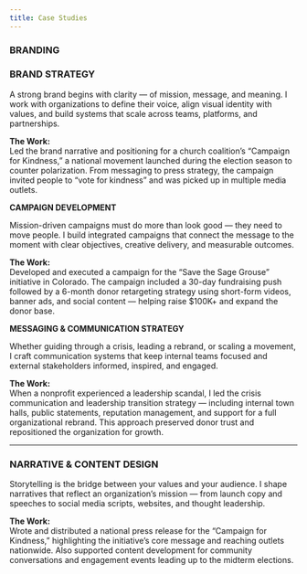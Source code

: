 ```yaml
---
title: Case Studies
---
```

### **BRANDING**

### **BRAND STRATEGY**

A strong brand begins with clarity — of mission, message, and meaning. I work with organizations to define their voice, align visual identity with values, and build systems that scale across teams, platforms, and partnerships.

**The Work:**  
Led the brand narrative and positioning for a church coalition’s “Campaign for Kindness,” a national movement launched during the election season to counter polarization. From messaging to press strategy, the campaign invited people to “vote for kindness” and was picked up in multiple media outlets.  
  
**CAMPAIGN DEVELOPMENT**

Mission-driven campaigns must do more than look good — they need to move people. I build integrated campaigns that connect the message to the moment with clear objectives, creative delivery, and measurable outcomes.

**The Work:**  
Developed and executed a campaign for the “Save the Sage Grouse” initiative in Colorado. The campaign included a 30-day fundraising push followed by a 6-month donor retargeting strategy using short-form videos, banner ads, and social content — helping raise $100K+ and expand the donor base.  
  
**MESSAGING & COMMUNICATION STRATEGY**

Whether guiding through a crisis, leading a rebrand, or scaling a movement, I craft communication systems that keep internal teams focused and external stakeholders informed, inspired, and engaged.

**The Work:**  
When a nonprofit experienced a leadership scandal, I led the crisis communication and leadership transition strategy — including internal town halls, public statements, reputation management, and support for a full organizational rebrand. This approach preserved donor trust and repositioned the organization for growth.

* * *

### **NARRATIVE & CONTENT DESIGN**

Storytelling is the bridge between your values and your audience. I shape narratives that reflect an organization’s mission — from launch copy and speeches to social media scripts, websites, and thought leadership.

**The Work:**  
Wrote and distributed a national press release for the “Campaign for Kindness,” highlighting the initiative’s core message and reaching outlets nationwide. Also supported content development for community conversations and engagement events leading up to the midterm elections.